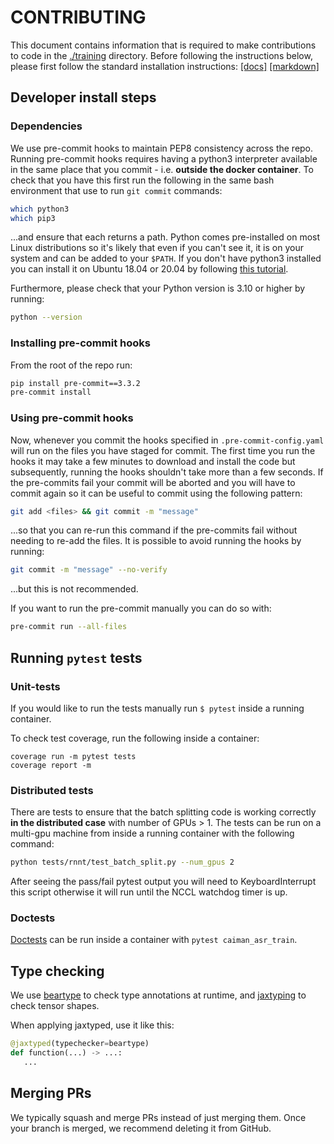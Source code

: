 # CONTRIBUTING

This document contains information that is required to make contributions to code in the [./training](./) directory. Before following the instructions below, please first follow the standard installation instructions: [\[docs\]](https://caiman-asr.myrtle.ai/training/installation.html) [\[markdown\]](./../docs/src/training/installation.md)

## Developer install steps <a name="dev_install"></a>

### Dependencies

We use pre-commit hooks to maintain PEP8 consistency across the repo.
Running pre-commit hooks requires having a python3 interpreter available in the same place that you commit - i.e. **outside the docker container**. To check that you have this first run the following in the same bash environment that use to run `git commit` commands:

```bash
which python3
which pip3
```

...and ensure that each returns a path. Python comes pre-installed on most Linux distributions so it's likely that even if you can't see it, it is on your system and can be added to your `$PATH`. If you don't have python3 installed you can install it on Ubuntu 18.04 or 20.04 by following [this tutorial](https://phoenixnap.com/kb/how-to-install-python-3-ubuntu).

Furthermore, please check that your Python version is 3.10 or higher by running:

```bash
python --version
```

### Installing pre-commit hooks

From the root of the repo run:

```bash
pip install pre-commit==3.3.2
pre-commit install
```

### Using pre-commit hooks

Now, whenever you commit the hooks specified in `.pre-commit-config.yaml` will run on the files you have staged for commit.
The first time you run the hooks it may take a few minutes to download and install the code but subsequently, running the hooks shouldn't take more than a few seconds. If the pre-commits fail your commit will be aborted and you will have to commit again so it can be useful to commit using the following pattern:

```bash
git add <files> && git commit -m "message"
```

...so that you can re-run this command if the pre-commits fail without needing to re-add the files. It is possible to avoid running the hooks by running:

```bash
git commit -m "message" --no-verify
```

...but this is not recommended.

If you want to run the pre-commit manually you can do so with:

```bash
pre-commit run --all-files
```

## Running `pytest` tests <a name="pytest"></a>

### Unit-tests

If you would like to run the tests manually run `$ pytest` inside a running container.

To check test coverage, run the following inside a container:

```
coverage run -m pytest tests
coverage report -m
```

### Distributed tests

There are tests to ensure that the batch splitting code is working correctly **in the distributed case** with number of GPUs > 1. The tests can be run on a multi-gpu machine from inside a running container with the following command:

```bash
python tests/rnnt/test_batch_split.py --num_gpus 2
```

After seeing the pass/fail pytest output you will need to KeyboardInterrupt this script otherwise it will run until the NCCL watchdog timer is up.

### Doctests

[Doctests](https://docs.python.org/3/library/doctest.html) can be run inside a container with `pytest caiman_asr_train`.

## Type checking

We use [beartype](https://beartype.readthedocs.io/en/latest/) to check type annotations at runtime, and [jaxtyping](https://docs.kidger.site/jaxtyping/) to check tensor shapes.

When applying jaxtyped, use it like this:

```python
@jaxtyped(typechecker=beartype)
def function(...) -> ...:
   ...
```

## Merging PRs

We typically squash and merge PRs instead of just merging them. Once your branch is merged, we recommend deleting it from GitHub.
